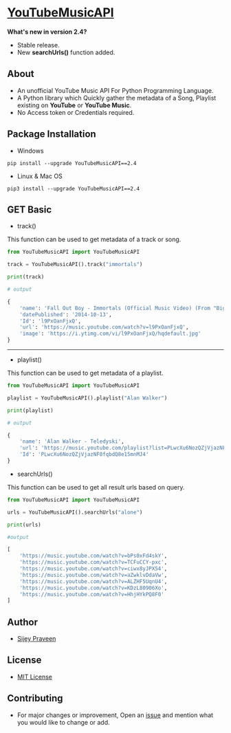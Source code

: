 # [YouTubeMusicAPI](https://pypi.org/project/YouTubeMusicAPI/)

**What's new  in version 2.4?**

- Stable release.
- New **searchUrls()** function added.

## About
- An unofficial YouTube Music API For Python Programming Language.<br>
- A Python library which Quickly gather the metadata of a Song, Playlist existing on **YouTube** or **YouTube Music**.
- No Access token or Credentials required.

## Package Installation
- Windows

`pip install --upgrade YouTubeMusicAPI==2.4`

- Linux & Mac OS

`pip3 install --upgrade YouTubeMusicAPI==2.4`

## GET Basic 

- track()

This function can be used to get metadata of a track or song.

```python
from YouTubeMusicAPI import YouTubeMusicAPI

track = YouTubeMusicAPI().track("immortals")

print(track)

# output

{
    'name': 'Fall Out Boy - Immortals (Official Music Video) (From "Big Hero 6")', 
    'datePublished': '2014-10-13', 
    'Id': 'l9PxOanFjxQ', 
    'url': 'https://music.youtube.com/watch?v=l9PxOanFjxQ', 
    'image': 'https://i.ytimg.com/vi/l9PxOanFjxQ/hqdefault.jpg'
}
```

<hr>

- playlist()

This function can be used to get metadata of a playlist.

```python
from YouTubeMusicAPI import YouTubeMusicAPI

playlist = YouTubeMusicAPI().playlist("Alan Walker")

print(playlist)

# output

{
    'name': 'Alan Walker - Teledyski', 
    'url': 'https://music.youtube.com/playlist?list=PLwcXu6NozQZjVjazNF0fqbdQ8e15mnMJ4', 
    'Id': 'PLwcXu6NozQZjVjazNF0fqbdQ8e15mnMJ4'
}
```

- searchUrls()

This function can be used to get all result urls based on query.

```python
from YouTubeMusicAPI import YouTubeMusicAPI

urls = YouTubeMusicAPI().searchUrls("alone")

print(urls)

#output

[
    'https://music.youtube.com/watch?v=bPs0xFd4skY',
    'https://music.youtube.com/watch?v=TCFuCCY-pxc',
    'https://music.youtube.com/watch?v=ciwx8yJPX54',
    'https://music.youtube.com/watch?v=aZwklvDdaVw',
    'https://music.youtube.com/watch?v=ALZHF5UqnU4',
    'https://music.youtube.com/watch?v=KDzL80906Xo',
    'https://music.youtube.com/watch?v=HhjHYkPQ8F0'
]
```

## Author
- [Sijey Praveen](https://github.com/sijey-praveen/)

## License
- [MIT License](https://mit-license.org/)

## Contributing
- For major changes or improvement, Open an <a href="https://github.com/sijey-praveen/YouTube-Music-API/issues">issue</a> and mention what you would like to change or add. 

